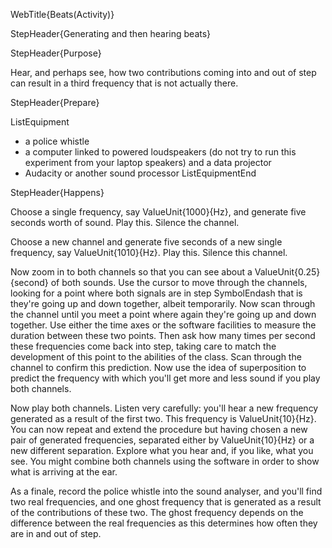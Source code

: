 WebTitle{Beats(Activity)}

StepHeader{Generating and then hearing beats}

StepHeader{Purpose}

Hear, and perhaps see, how two contributions coming into and out of step can result in a third frequency that is not actually there.

StepHeader{Prepare}

ListEquipment
- a police whistle
- a computer linked to powered loudspeakers (do not try to run this experiment from your laptop speakers) and a data projector
- Audacity or another sound processor
ListEquipmentEnd

StepHeader{Happens}

Choose a single frequency, say ValueUnit{1000}{Hz}, and generate five seconds worth of sound. Play this. Silence the channel.

Choose a new channel and generate five seconds of a new single frequency, say ValueUnit{1010}{Hz}. Play this. Silence this channel.

Now zoom in to both channels so that you can see about  a  ValueUnit{0.25}{second} of both sounds. Use the cursor to move through the channels, looking for a point where both signals are in step SymbolEndash that is they're going up and down together, albeit temporarily. Now scan through the channel until you meet a point where again they're going up and down together. Use either the time axes or the software facilities to measure the duration between these two points. Then ask how many times per second these frequencies come back into step, taking care to match the development of this point to the abilities of the class. Scan through the channel to confirm this prediction. Now use the idea of superposition to predict the frequency with which you'll get more and less sound if you play both channels.

Now play both channels. Listen very carefully: you'll hear a new frequency generated as a result of the first two. This frequency is ValueUnit{10}{Hz}. You can now repeat and extend the procedure but having chosen a new pair of generated frequencies, separated either by ValueUnit{10}{Hz} or a new different separation. Explore what you hear and, if you like, what you see. You might combine both channels using the software in order to show what is arriving at the ear.

As a finale, record the police whistle into the sound analyser, and you'll find two real frequencies, and one ghost frequency that is generated as a result of the contributions of these two. The ghost frequency depends on the difference between the real frequencies as this determines how often they are in and out of step.

